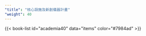 ```yaml
---
"title": "核心設施及新創儀器計畫"
"weight": 40
---
```


{{< book-list id="academia40" data="items" color="#7984ad" >}}

